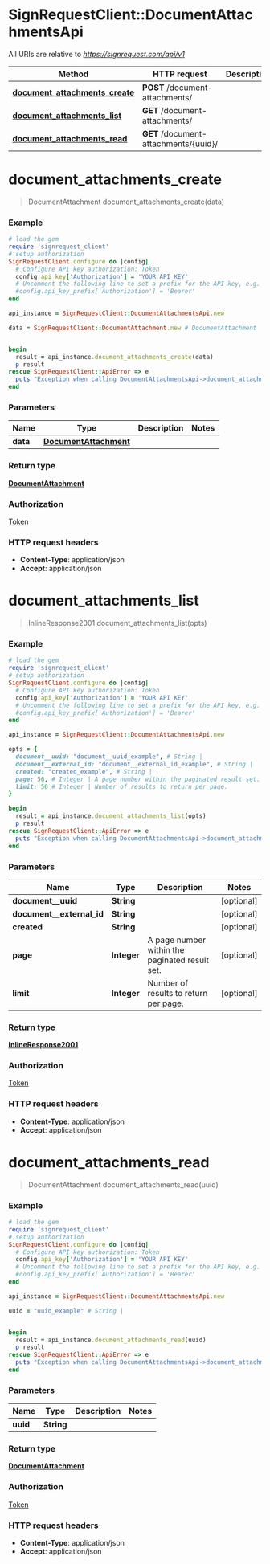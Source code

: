# SignRequestClient::DocumentAttachmentsApi

All URIs are relative to *https://signrequest.com/api/v1*

Method | HTTP request | Description
------------- | ------------- | -------------
[**document_attachments_create**](DocumentAttachmentsApi.md#document_attachments_create) | **POST** /document-attachments/ | 
[**document_attachments_list**](DocumentAttachmentsApi.md#document_attachments_list) | **GET** /document-attachments/ | 
[**document_attachments_read**](DocumentAttachmentsApi.md#document_attachments_read) | **GET** /document-attachments/{uuid}/ | 


# **document_attachments_create**
> DocumentAttachment document_attachments_create(data)





### Example
```ruby
# load the gem
require 'signrequest_client'
# setup authorization
SignRequestClient.configure do |config|
  # Configure API key authorization: Token
  config.api_key['Authorization'] = 'YOUR API KEY'
  # Uncomment the following line to set a prefix for the API key, e.g. 'Bearer' (defaults to nil)
  #config.api_key_prefix['Authorization'] = 'Bearer'
end

api_instance = SignRequestClient::DocumentAttachmentsApi.new

data = SignRequestClient::DocumentAttachment.new # DocumentAttachment | 


begin
  result = api_instance.document_attachments_create(data)
  p result
rescue SignRequestClient::ApiError => e
  puts "Exception when calling DocumentAttachmentsApi->document_attachments_create: #{e}"
end
```

### Parameters

Name | Type | Description  | Notes
------------- | ------------- | ------------- | -------------
 **data** | [**DocumentAttachment**](DocumentAttachment.md)|  | 

### Return type

[**DocumentAttachment**](DocumentAttachment.md)

### Authorization

[Token](../README.md#Token)

### HTTP request headers

 - **Content-Type**: application/json
 - **Accept**: application/json



# **document_attachments_list**
> InlineResponse2001 document_attachments_list(opts)





### Example
```ruby
# load the gem
require 'signrequest_client'
# setup authorization
SignRequestClient.configure do |config|
  # Configure API key authorization: Token
  config.api_key['Authorization'] = 'YOUR API KEY'
  # Uncomment the following line to set a prefix for the API key, e.g. 'Bearer' (defaults to nil)
  #config.api_key_prefix['Authorization'] = 'Bearer'
end

api_instance = SignRequestClient::DocumentAttachmentsApi.new

opts = { 
  document__uuid: "document__uuid_example", # String | 
  document__external_id: "document__external_id_example", # String | 
  created: "created_example", # String | 
  page: 56, # Integer | A page number within the paginated result set.
  limit: 56 # Integer | Number of results to return per page.
}

begin
  result = api_instance.document_attachments_list(opts)
  p result
rescue SignRequestClient::ApiError => e
  puts "Exception when calling DocumentAttachmentsApi->document_attachments_list: #{e}"
end
```

### Parameters

Name | Type | Description  | Notes
------------- | ------------- | ------------- | -------------
 **document__uuid** | **String**|  | [optional] 
 **document__external_id** | **String**|  | [optional] 
 **created** | **String**|  | [optional] 
 **page** | **Integer**| A page number within the paginated result set. | [optional] 
 **limit** | **Integer**| Number of results to return per page. | [optional] 

### Return type

[**InlineResponse2001**](InlineResponse2001.md)

### Authorization

[Token](../README.md#Token)

### HTTP request headers

 - **Content-Type**: application/json
 - **Accept**: application/json



# **document_attachments_read**
> DocumentAttachment document_attachments_read(uuid)





### Example
```ruby
# load the gem
require 'signrequest_client'
# setup authorization
SignRequestClient.configure do |config|
  # Configure API key authorization: Token
  config.api_key['Authorization'] = 'YOUR API KEY'
  # Uncomment the following line to set a prefix for the API key, e.g. 'Bearer' (defaults to nil)
  #config.api_key_prefix['Authorization'] = 'Bearer'
end

api_instance = SignRequestClient::DocumentAttachmentsApi.new

uuid = "uuid_example" # String | 


begin
  result = api_instance.document_attachments_read(uuid)
  p result
rescue SignRequestClient::ApiError => e
  puts "Exception when calling DocumentAttachmentsApi->document_attachments_read: #{e}"
end
```

### Parameters

Name | Type | Description  | Notes
------------- | ------------- | ------------- | -------------
 **uuid** | **String**|  | 

### Return type

[**DocumentAttachment**](DocumentAttachment.md)

### Authorization

[Token](../README.md#Token)

### HTTP request headers

 - **Content-Type**: application/json
 - **Accept**: application/json



